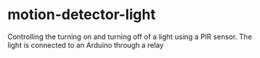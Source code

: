 # motion-detector-light
Controlling the turning on and turning off of a light using a PIR sensor. The light is connected to an Arduino through a relay
